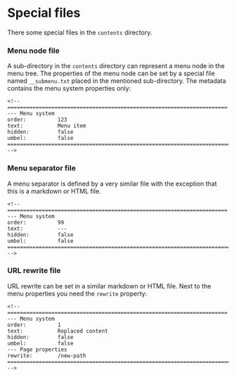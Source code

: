 <!-- ======================================================================
--- Search engine
title:          Special files
keywords:       special, content
description:    Special content files in md-site-engine.
--- Menu system
order:          60
text:           Special files
hidden:         false
umbel:          false
--- Page properties
id:             
document:       
layout:         layout-2-left
$-left:         #side-menu
searchable:     true
--- Side menu
side-menu-root:     /documentation
side-menu-header:   Documentation
side-menu-top:      Introduction
side-menu-depth:    2
======================================================================= -->

# Special files

There some special files in the `contents` directory.

### Menu node file

A sub-directory in the `contents` directory can represent a menu node in the
menu tree. The properties of the menu node can be set by a special file named
`__submenu.txt` placed in the mentioned sub-directory. The metadata contains the
menu system properties only:

```text
<!-- ======================================================================
--- Menu system
order:          123
text:           Menu item
hidden:         false
umbel:          false
======================================================================= -->
```

### Menu separator file

A menu separator is defined by a very similar file with the exception that this
is a markdown or HTML file.

```text
<!-- ======================================================================
--- Menu system
order:          99
text:           ---
hidden:         false
umbel:          false
======================================================================= -->
```

### URL rewrite file

URL rewrite can be set in a similar markdown or HTML file. Next to the menu
properties you need the `rewrite` property:

```text
<!-- ======================================================================
--- Menu system
order:          1
text:           Replaced content
hidden:         false
umbel:          false
--- Page properties
rewrite:        /new-path
======================================================================= -->
```
